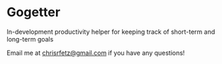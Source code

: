 # Gogetter
In-development productivity helper for keeping track of short-term and long-term goals

Email me at chrisrfetz@gmail.com if you have any questions!
